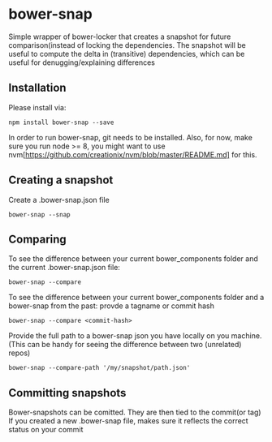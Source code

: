 # bower-snap

Simple wrapper of bower-locker that creates a snapshot for future comparison(instead of locking the dependencies. The snapshot will be useful to compute the delta in (transitive) dependencies, which can be useful for denugging/explaining differences


## Installation
Please install via:
```
npm install bower-snap --save
```
In order to run bower-snap, git needs to be installed.
Also, for now, make sure you run node >= 8, you might want to use nvm[https://github.com/creationix/nvm/blob/master/README.md] for this.


## Creating a snapshot
Create a .bower-snap.json file
```
bower-snap --snap
```

## Comparing
To see the difference between your current bower_components folder and the current .bower-snap.json file:
```
bower-snap --compare
```
To see the difference between your current bower_components folder and a bower-snap from the past: provde a tagname or commit hash
```
bower-snap --compare <commit-hash>
```
Provide the full path to a bower-snap json you have locally on you machine. (This can be handy for seeing the difference between two (unrelated) repos)
```
bower-snap --compare-path '/my/snapshot/path.json'
```


## Committing snapshots
Bower-snapshots can be comitted. They are then tied to the commit(or tag) If you created a new .bower-snap file, makes sure it reflects the correct status on your commit
